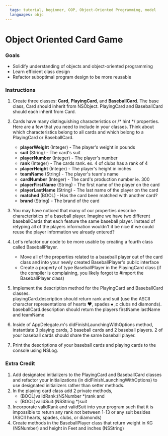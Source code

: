 ```yaml
---
  tags: tutorial, beginner, OOP, Object-Oriented Programming, model 
  languages: objc
---
```


Object Oriented Card Game
=======

### Goals 

* Solidify understanding of objects and object-oriented programming
* Learn efficient class design
* Refactor suboptimal program design to be more reusable 

### Instructions 

1. Create three classes: **Card**, **PlayingCard**, and **BaseballCard**. The base class, Card should inherit from NSObject.  PlayingCard and BaseballCard should each inherit from Card.  

2. Cards have many distinguishing characteristics or /* hint */ properties.  Here are a few that you need to include in your classes.  Think about which characteristics belong to all cards and which belong to a PlayingCard or BaseballCard.  
    *  **playerWeight** (Integer) - The player's weight in pounds
    *  **suit** (String) - The card's suit 
    *  **playerNumber** (Integer) - The player's number 
    *  **rank** (Integer) - The cards rank.  ex. 4 of clubs has a rank of 4  
    *  **playerHeight** (Integer) - The player's height in inches
    *  **teamName** (String) - The player's team's name
    *  **cardNumber** (Integer) - The card's production number ie. 300 
    *  **playerFirstName** (String) - The first name of the player on the card 
    *  **playerLastName** (String) - The last name of the player on the card
    *  **matched** (BOOL) - Has the card been matched with another card? 
    *  **brand** (String) - The brand of the card



3.    You may have noticed that many of our properties describe characteristics of a baseball player.  Imagine we have two different baseballCards that each feature the same baseball player. Instead of retyping all of the players information wouldn't it be nice if we could reuse the player information we already entered? 

4.    Let's refactor our code to be more usable by creating a fourth class called BaseballPlayer.
	  * Move all of the properties related to a baseball player out of the card class and into your newly created BaseballPlayer's public interface
	  * Create a property of type BaseballPlayer in the PlayingCard class (if the compiler is complaining, you likely forgot to #import the BaseballPlayer class)

5.    Implement the description method for the PlayingCard and BaseballCard classes.  
      playingCard.description 
      should return rank and suit (use the ASCII character representations of hearts ♥, spades ♠ ,c clubs nd diamonds). 
      baseballCard.description 
      should return the players firstName lastName and teamName 

6.    Inside of AppDelegate.m's didFinishLaunchingWithOptions method, instantiate 3 playing cards, 3 baseball cards and 2 baseball players.  2 of your baseball cards should share the same baseball player. 

7.    Print the descriptions of your baseball cards and playing cards to the console using NSLog. 

### Extra Credit

1. Add designated initializers to the PlayingCard and BaseballCard classes and refactor your initializations (in didFinishLaunchingWithOptions) to use designated initializers rather than setter methods.
2.  In the playing card class add 2 private methods, 
    - (BOOL)validRank:(NSNumber *)rank 
    and 
    - (BOOL)validSuit:(NSString *)suit
3. Incorporate validRank and validSuit into your program such that it is impossible to return any rank not between 1-13 or any suit besides (ASCII hearts, spades, clubs, or diamonds)  
4. Create methods in the BaseballPlayer class that return weight in KG (NSNumber) and height in Feet and inches (NSString)





